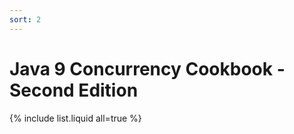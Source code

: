 ```yaml
---
sort: 2
---
```


# Java 9 Concurrency Cookbook - Second Edition

{% include list.liquid all=true %}
